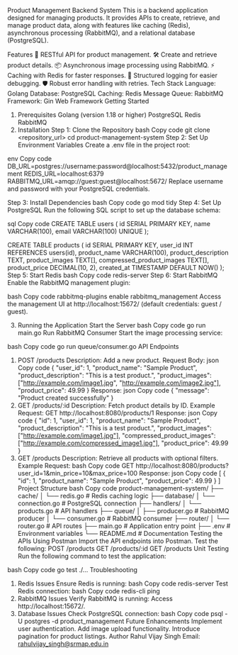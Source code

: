Product Management Backend System
This is a backend application designed for managing products. It provides APIs to create, retrieve, and manage product data, along with features like caching (Redis), asynchronous processing (RabbitMQ), and a relational database (PostgreSQL).

Features
🚀 RESTful API for product management.
🛠 Create and retrieve product details.
📦 Asynchronous image processing using RabbitMQ.
⚡ Caching with Redis for faster responses.
📝 Structured logging for easier debugging.
🛡 Robust error handling with retries.
Tech Stack
Language: Golang
Database: PostgreSQL
Caching: Redis
Message Queue: RabbitMQ
Framework: Gin Web Framework
Getting Started
1. Prerequisites
Golang (version 1.18 or higher)
PostgreSQL
Redis
RabbitMQ
2. Installation
Step 1: Clone the Repository
bash
Copy code
git clone <repository_url>
cd product-management-system
Step 2: Set Up Environment Variables
Create a .env file in the project root:

env
Copy code
DB_URL=postgres://username:password@localhost:5432/product_management
REDIS_URL=localhost:6379
RABBITMQ_URL=amqp://guest:guest@localhost:5672/
Replace username and password with your PostgreSQL credentials.

Step 3: Install Dependencies
bash
Copy code
go mod tidy
Step 4: Set Up PostgreSQL
Run the following SQL script to set up the database schema:

sql
Copy code
CREATE TABLE users (
    id SERIAL PRIMARY KEY,
    name VARCHAR(100),
    email VARCHAR(100) UNIQUE
);

CREATE TABLE products (
    id SERIAL PRIMARY KEY,
    user_id INT REFERENCES users(id),
    product_name VARCHAR(100),
    product_description TEXT,
    product_images TEXT[],
    compressed_product_images TEXT[],
    product_price DECIMAL(10, 2),
    created_at TIMESTAMP DEFAULT NOW()
);
Step 5: Start Redis
bash
Copy code
redis-server
Step 6: Start RabbitMQ
Enable the RabbitMQ management plugin:

bash
Copy code
rabbitmq-plugins enable rabbitmq_management
Access the management UI at http://localhost:15672/ (default credentials: guest / guest).

3. Running the Application
Start the Server
bash
Copy code
go run main.go
Run RabbitMQ Consumer
Start the image processing service:

bash
Copy code
go run queue/consumer.go
API Endpoints
1. POST /products
Description: Add a new product.
Request Body:
json
Copy code
{
    "user_id": 1,
    "product_name": "Sample Product",
    "product_description": "This is a test product.",
    "product_images": ["http://example.com/image1.jpg", "http://example.com/image2.jpg"],
    "product_price": 49.99
}
Response:
json
Copy code
{
    "message": "Product created successfully"
}
2. GET /products/:id
Description: Fetch product details by ID.
Example Request: GET http://localhost:8080/products/1
Response:
json
Copy code
{
    "id": 1,
    "user_id": 1,
    "product_name": "Sample Product",
    "product_description": "This is a test product.",
    "product_images": ["http://example.com/image1.jpg"],
    "compressed_product_images": ["http://example.com/compressed_image1.jpg"],
    "product_price": 49.99
}
3. GET /products
Description: Retrieve all products with optional filters.
Example Request:
bash
Copy code
GET http://localhost:8080/products?user_id=1&min_price=10&max_price=100
Response:
json
Copy code
[
    {
        "id": 1,
        "product_name": "Sample Product",
        "product_price": 49.99
    }
]
Project Structure
bash
Copy code
product-management-system/
├── cache/
│   └── redis.go           # Redis caching logic
├── database/
│   └── connection.go      # PostgreSQL connection
├── handlers/
│   └── products.go        # API handlers
├── queue/
│   ├── producer.go        # RabbitMQ producer
│   └── consumer.go        # RabbitMQ consumer
├── router/
│   └── router.go          # API routes
├── main.go                # Application entry point
├── .env                   # Environment variables
└── README.md              # Documentation
Testing the APIs
Using Postman
Import the API endpoints into Postman.
Test the following:
POST /products
GET /products/:id
GET /products
Unit Testing
Run the following command to test the application:

bash
Copy code
go test ./...
Troubleshooting
1. Redis Issues
Ensure Redis is running:
bash
Copy code
redis-server
Test Redis connection:
bash
Copy code
redis-cli ping
2. RabbitMQ Issues
Verify RabbitMQ is running: Access http://localhost:15672/.
3. Database Issues
Check PostgreSQL connection:
bash
Copy code
psql -U postgres -d product_management
Future Enhancements
Implement user authentication.
Add image upload functionality.
Introduce pagination for product listings.
Author
Rahul Vijay Singh
Email: rahulvijay_singh@srmap.edu.in
